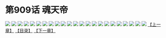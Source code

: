 # 第909话 魂天帝
![](https://mhpic.xiaomingtaiji.net/comic/D/斗破苍穹/第909话F0_341017/1.jpg-zymk.middle.webp)
![](https://mhpic.xiaomingtaiji.net/comic/D/斗破苍穹/第909话F0_341017/2.jpg-zymk.middle.webp)
![](https://mhpic.xiaomingtaiji.net/comic/D/斗破苍穹/第909话F0_341017/3.jpg-zymk.middle.webp)
![](https://mhpic.xiaomingtaiji.net/comic/D/斗破苍穹/第909话F0_341017/4.jpg-zymk.middle.webp)
![](https://mhpic.xiaomingtaiji.net/comic/D/斗破苍穹/第909话F0_341017/5.jpg-zymk.middle.webp)
![](https://mhpic.xiaomingtaiji.net/comic/D/斗破苍穹/第909话F0_341017/6.jpg-zymk.middle.webp)
![](https://mhpic.xiaomingtaiji.net/comic/D/斗破苍穹/第909话F0_341017/7.jpg-zymk.middle.webp)
![](https://mhpic.xiaomingtaiji.net/comic/D/斗破苍穹/第909话F0_341017/8.jpg-zymk.middle.webp)
![](https://mhpic.xiaomingtaiji.net/comic/D/斗破苍穹/第909话F0_341017/9.jpg-zymk.middle.webp)
![](https://mhpic.xiaomingtaiji.net/comic/D/斗破苍穹/第909话F0_341017/10.jpg-zymk.middle.webp)
![](https://mhpic.xiaomingtaiji.net/comic/D/斗破苍穹/第909话F0_341017/11.jpg-zymk.middle.webp)
![](https://mhpic.xiaomingtaiji.net/comic/D/斗破苍穹/第909话F0_341017/12.jpg-zymk.middle.webp)
![](https://mhpic.xiaomingtaiji.net/comic/D/斗破苍穹/第909话F0_341017/13.jpg-zymk.middle.webp)
![](https://mhpic.xiaomingtaiji.net/comic/D/斗破苍穹/第909话F0_341017/14.jpg-zymk.middle.webp)
![](https://mhpic.xiaomingtaiji.net/comic/D/斗破苍穹/第909话F0_341017/15.jpg-zymk.middle.webp)
![](https://mhpic.xiaomingtaiji.net/comic/D/斗破苍穹/第909话F0_341017/16.jpg-zymk.middle.webp)
![](https://mhpic.xiaomingtaiji.net/comic/D/斗破苍穹/第909话F0_341017/17.jpg-zymk.middle.webp)
![](https://mhpic.xiaomingtaiji.net/comic/D/斗破苍穹/第909话F0_341017/18.jpg-zymk.middle.webp)
![](https://mhpic.xiaomingtaiji.net/comic/D/斗破苍穹/第909话F0_341017/19.jpg-zymk.middle.webp)
![](https://mhpic.xiaomingtaiji.net/comic/D/斗破苍穹/第909话F0_341017/20.jpg-zymk.middle.webp)
![](https://mhpic.xiaomingtaiji.net/comic/D/斗破苍穹/第909话F0_341017/21.jpg-zymk.middle.webp)
![](https://mhpic.xiaomingtaiji.net/comic/D/斗破苍穹/第909话F0_341017/22.jpg-zymk.middle.webp)
![](https://mhpic.xiaomingtaiji.net/comic/D/斗破苍穹/第909话F0_341017/23.jpg-zymk.middle.webp)
[【上一章】](./912.md)
[【目录】](./READMD.md)
[【下一章】](./914.md)

